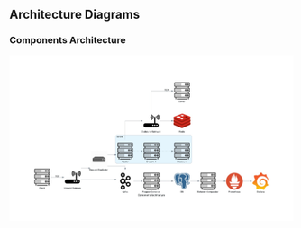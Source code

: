 ## Architecture Diagrams

### Components Architecture

![Components Architecture](docs/diagrams/components_architecture.jpg)

